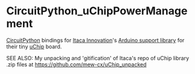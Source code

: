 # CircuitPython_uChipPowerManagement
[CircuitPython](https://circuitpython.org/board/uchip/) bindings for [Itaca Innovation](https://www.itaca-innovation.com/)'s [Arduino support library](https://github.com/ITACAInnovation/uChip) for their tiny [uChip](https://shop.itaca-innovation.com/epages/186543.sf/en_US/?ObjectPath=/Shops/186543/Products/UCHIP-NSH) board.

SEE ALSO: My unpacking and 'gitification' of Itaca's repo of uChip library .zip files at https://github.com/mew-cx/uChip_unpacked
